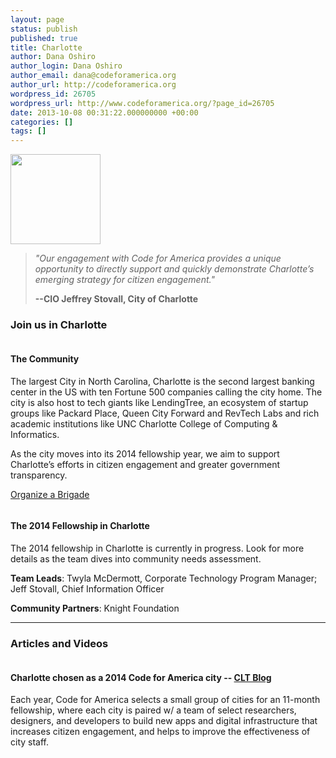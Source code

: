 ```yaml
---
layout: page
status: publish
published: true
title: Charlotte
author: Dana Oshiro
author_login: Dana Oshiro
author_email: dana@codeforamerica.org
author_url: http://codeforamerica.org
wordpress_id: 26705
wordpress_url: http://www.codeforamerica.org/?page_id=26705
date: 2013-10-08 00:31:22.000000000 +00:00
categories: []
tags: []
---
```

<div class="text-and-picture">
<div class="picture"><img alt="" src="http://www.codeforamerica.org/wp-content/uploads/2013/10/charlotte_logo.jpg" width="144" height="144" /></div>
<blockquote><em>"Our engagement with Code for America provides a unique opportunity to directly support and quickly demonstrate Charlotte’s emerging strategy for citizen engagement."</em>

<strong>--CIO Jeffrey Stovall, City of Charlotte
</strong></blockquote>
</div>
<div class="clearfix"></div>
<h3>Join us in Charlotte</h3>
<div class="text-and-picture">
<div class="picture"><img alt="" src="http://www.codeforamerica.org/wp-content/uploads/2013/10/charlotte_brigade.jpg" /></div>
<h4>The Community</h4>
The largest City in North Carolina, Charlotte is the second largest banking center in the US with ten Fortune 500 companies calling the city home. The city is also host to tech giants like LendingTree, an ecosystem of startup groups like Packard Place, Queen City Forward and RevTech Labs and rich academic institutions like UNC Charlotte College of Computing &amp; Informatics.

As the city moves into its 2014 fellowship year, we aim to support Charlotte’s efforts in citizen engagement and greater government transparency.
<p class="link-block"><a href="http://brigade.codeforamerica.org/">Organize a Brigade</a></p>

</div>
<div class="text-and-picture">
<div class="picture"><img alt="" src="http://www.codeforamerica.org/wp-content/uploads/2013/10/charlotte_fellowship.jpg" /></div>
<h4>The 2014 Fellowship in Charlotte</h4>
The 2014 fellowship in Charlotte is currently in progress. Look for more details as the team dives into community needs assessment.

<b>Team Leads</b>: Twyla McDermott, Corporate Technology Program Manager; Jeff Stovall, Chief Information Officer

<b>Community Partners</b>: Knight Foundation

</div>

<hr />

<h3>Articles and Videos</h3>
<div class="picture-and-text">
<div class="picture"><a href="http://cltblog.com/44044"><img alt="" src="http://www.codeforamerica.org/wp-content/uploads/2013/10/charlotte_press.jpg" /></a></div>
<h4>Charlotte chosen as a 2014 Code for America city -- <a href="http://cltblog.com/44044">CLT Blog</a></h4>
Each year, Code for America selects a small group of cities for an 11-month fellowship, where each city is paired w/ a team of select researchers, designers, and developers to build new apps and digital infrastructure that increases citizen engagement, and helps to improve the effectiveness of city staff.

</div>
